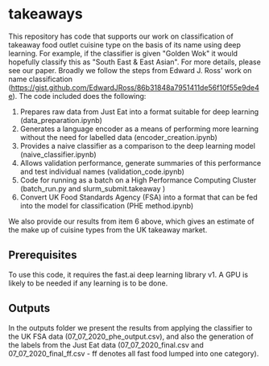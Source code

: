 # takeaways

This repository has code that supports our work on classification of takeaway food outlet cuisine type on the basis of its name using deep learning. For example, if the classifier is given "Golden Wok" it would hopefully classify this as "South East & East Asian". For more details, please see our paper. Broadly we follow the steps from Edward J. Ross' work on name classification (https://gist.github.com/EdwardJRoss/86b31848a7951411de56f10f55e9de4e). The code included does the following:

1. Prepares raw data from Just Eat into a format suitable for deep learning (data_preparation.ipynb)
2. Generates a language encoder as a means of performing more learning without the need for labelled data (encoder_creation.ipynb)
3. Provides a naive classifier as a comparison to the deep learning model (naive_classifier.ipynb)
4. Allows validation performance, generate summaries of this performance and test individual names (validation_code.ipynb)
5. Code for running as a batch on a High Performance Computing Cluster (batch_run.py and slurm_submit.takeaway )
6. Convert UK Food Standards Agency (FSA) into a format that can be fed into the model for classification (PHE method.ipynb)

We also provide our results from item 6 above, which gives an estimate of the make up of cuisine types from the UK takeaway market.

## Prerequisites

To use this code, it requires the fast.ai deep learning library v1.
A GPU is likely to be needed if any learning is to be done.

## Outputs

In the outputs folder we present the results from applying the classifier to the UK FSA data (07_07_2020_phe_output.csv), and also the generation of the labels from the Just Eat data (07_07_2020_final.csv and 07_07_2020_final_ff.csv - ff denotes all fast food lumped into one category).
